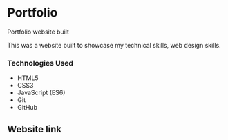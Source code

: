 # Portfolio
Portfolio website built 


This was a website built to showcase my technical skills, web design skills.

### Technologies Used

* HTML5
* CSS3
* JavaScript (ES6)
* Git
* GitHub

## Website link

